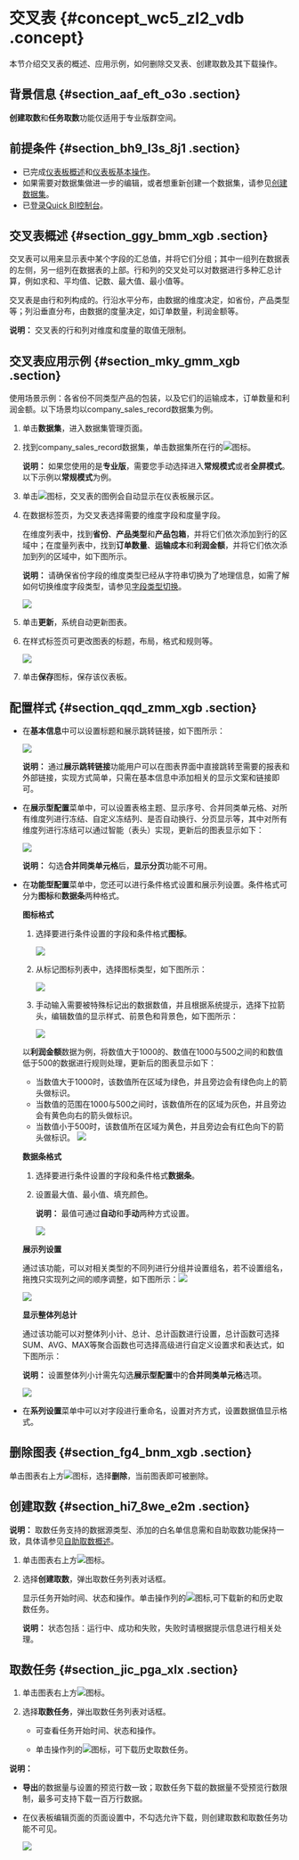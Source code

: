 # 交叉表 {#concept_wc5_zl2_vdb .concept}

本节介绍交叉表的概述、应用示例，如何删除交叉表、创建取数及其下载操作。

## 背景信息 {#section_aaf_eft_o3o .section}

**创建取数**和**任务取数**功能仅适用于专业版群空间。

## 前提条件 {#section_bh9_l3s_8j1 .section}

-   已完成[仪表板概述](cn.zh-CN/用户指南/仪表板制作/仪表板概述.md#)和[仪表板基本操作](cn.zh-CN/用户指南/仪表板制作/仪表板基本操作/仪表板基本操作概述.md#)。
-   如果需要对数据集做进一步的编辑，或者想重新创建一个数据集，请参见[创建数据集](cn.zh-CN/用户指南/数据建模/管理数据集/创建数据集.md#)。
-   已[登录Quick BI控制台](https://account.aliyun.com/login/mixlogin.htm?)。


## 交叉表概述 {#section_ggy_bmm_xgb .section}

交叉表可以用来显示表中某个字段的汇总值，并将它们分组；其中一组列在数据表的左侧，另一组列在数据表的上部。行和列的交叉处可以对数据进行多种汇总计算，例如求和、平均值、记数、最大值、最小值等。

交叉表是由行和列构成的。行沿水平分布，由数据的维度决定，如省份，产品类型等；列沿垂直分布，由数据的度量决定，如订单数量，利润金额等。

**说明：** 交叉表的行和列对维度和度量的取值无限制。

## 交叉表应用示例 {#section_mky_gmm_xgb .section}

使用场景示例：各省份不同类型产品的包装，以及它们的运输成本，订单数量和利润金额。以下场景均以company\_sales\_record数据集为例。

1.  单击**数据集**，进入数据集管理页面。
2.  找到company\_sales\_record数据集，单击数据集所在行的![](http://static-aliyun-doc.oss-cn-hangzhou.aliyuncs.com/assets/img/1068751/156811975559213_zh-CN.png)图标。

    **说明：** 如果您使用的是**专业版**，需要您手动选择进入**常规模式**或者**全屏模式**。以下示例以**常规模式**为例。

3.  单击![](http://static-aliyun-doc.oss-cn-hangzhou.aliyuncs.com/assets/img/9131/156811975559265_zh-CN.png)图标，交叉表的图例会自动显示在仪表板展示区。
4.  在数据标签页，为交叉表选择需要的维度字段和度量字段。

    在维度列表中，找到**省份**、**产品类型**和**产品包箱**，并将它们依次添加到行的区域中；在度量列表中，找到**订单数量**、**运输成本**和**利润金额**，并将它们依次添加到列的区域中，如下图所示。

    **说明：** 请确保省份字段的维度类型已经从字符串切换为了地理信息，如需了解如何切换维度字段类型，请参见[字段类型切换](cn.zh-CN/用户指南/数据建模/管理数据集/字段类型切换.md#)。

    ![](http://static-aliyun-doc.oss-cn-hangzhou.aliyuncs.com/assets/img/9131/15681197551722_zh-CN.png)

5.  单击**更新**，系统自动更新图表。
6.  在样式标签页可更改图表的标题，布局，格式和规则等。

    ![](http://static-aliyun-doc.oss-cn-hangzhou.aliyuncs.com/assets/img/9131/156811975644658_zh-CN.png)

7.  单击**保存**图标，保存该仪表板。

## 配置样式 {#section_qqd_zmm_xgb .section}

-   在**基本信息**中可以设置标题和展示跳转链接，如下图所示：

    ![](http://static-aliyun-doc.oss-cn-hangzhou.aliyuncs.com/assets/img/9131/156811975631904_zh-CN.png)

    **说明：** 通过**展示跳转链接**功能用户可以在图表界面中直接跳转至需要的报表和外部链接，实现方式简单，只需在基本信息中添加相关的显示文案和链接即可。

-   在**展示型配置**菜单中，可以设置表格主题、显示序号、合并同类单元格、对所有维度列进行冻结、自定义冻结列、是否自动换行、分页显示等，其中对所有维度列进行冻结可以通过智能（表头）实现，更新后的图表显示如下：

    ![](http://static-aliyun-doc.oss-cn-hangzhou.aliyuncs.com/assets/img/9131/15681197561726_zh-CN.png)

    **说明：** 勾选**合并同类单元格**后，**显示分页**功能不可用。

-   在**功能型配置**菜单中，您还可以进行条件格式设置和展示列设置。条件格式可分为**图标**和**数据条**两种格式。

    **图标格式**

    1.  选择要进行条件设置的字段和条件格式**图标**。

        ![](http://static-aliyun-doc.oss-cn-hangzhou.aliyuncs.com/assets/img/9131/156811975644253_zh-CN.png)

    2.  从标记图标列表中，选择图标类型，如下图所示：

        ![](http://static-aliyun-doc.oss-cn-hangzhou.aliyuncs.com/assets/img/9131/156811975644254_zh-CN.png)

    3.  手动输入需要被特殊标记出的数据数值，并且根据系统提示，选择下拉箭头，编辑数值的显示样式、前景色和背景色，如下图所示：

        ![](http://static-aliyun-doc.oss-cn-hangzhou.aliyuncs.com/assets/img/9131/156811975644261_zh-CN.png)

    以**利润金额**数据为例，将数值大于1000的、数值在1000与500之间的和数值低于500的数据进行规则处理，更新后的图表显示如下：

    -   当数值大于1000时，该数值所在区域为绿色，并且旁边会有绿色向上的箭头做标识。
    -   当数值的范围在1000与500之间时，该数值所在的区域为灰色，并且旁边会有黄色向右的箭头做标识。
    -   当数值小于500时，该数值所在区域为黄色，并且旁边会有红色向下的箭头做标识。
    ![](http://static-aliyun-doc.oss-cn-hangzhou.aliyuncs.com/assets/img/9131/156811975644265_zh-CN.png)

    **数据条格式**

    1.  选择要进行条件设置的字段和条件格式**数据条**。
    2.  设置最大值、最小值、填充颜色。

        **说明：** 最值可通过**自动**和**手动**两种方式设置。

        ![](http://static-aliyun-doc.oss-cn-hangzhou.aliyuncs.com/assets/img/9131/156811975644267_zh-CN.png)

    **展示列设置**

    通过该功能，可以对相关类型的不同列进行分组并设置组名，若不设置组名，拖拽只实现列之间的顺序调整，如下图所示：![](http://static-aliyun-doc.oss-cn-hangzhou.aliyuncs.com/assets/img/9131/156811975732216_zh-CN.png)

    ![](http://static-aliyun-doc.oss-cn-hangzhou.aliyuncs.com/assets/img/9131/156811975732221_zh-CN.png)

    **显示整体列总计**

    通过该功能可以对整体列小计、总计、总计函数进行设置，总计函数可选择SUM、AVG、MAX等聚合函数也可选择高级进行自定义设置求和表达式，如下图所示：

    **说明：** 设置整体列小计需先勾选**展示型配置**中的**合并同类单元格**选项。

    ![](http://static-aliyun-doc.oss-cn-hangzhou.aliyuncs.com/assets/img/9131/156811975733230_zh-CN.png)

-   在**系列设置**菜单中可以对字段进行重命名，设置对齐方式，设置数据值显示格式。

## 删除图表 {#section_fg4_bnm_xgb .section}

单击图表右上方![](http://static-aliyun-doc.oss-cn-hangzhou.aliyuncs.com/assets/img/9131/156811975759242_zh-CN.png)图标，选择**删除**，当前图表即可被删除。

## 创建取数 {#section_hi7_8we_e2m .section}

**说明：** 取数任务支持的数据源类型、添加的白名单信息需和自助取数功能保持一致，具体请参见[自助取数概述](cn.zh-CN/用户指南/自助取数/自助取数概述.md#)。

1.  单击图表右上方![](http://static-aliyun-doc.oss-cn-hangzhou.aliyuncs.com/assets/img/9131/156811975759242_zh-CN.png)图标。
2.  选择**创建取数**，弹出取数任务列表对话框。

    显示任务开始时间、状态和操作。单击操作列的![](http://static-aliyun-doc.oss-cn-hangzhou.aliyuncs.com/assets/img/9131/156811975759271_zh-CN.png)图标,可下载新的和历史取数任务。

    **说明：** 状态包括：运行中、成功和失败，失败时请根据提示信息进行相关处理。


## 取数任务 {#section_jic_pga_xlx .section}

1.  单击图表右上方![](http://static-aliyun-doc.oss-cn-hangzhou.aliyuncs.com/assets/img/9131/156811975759242_zh-CN.png)图标。
2.  选择**取数任务**，弹出取数任务列表对话框。

    -   可查看任务开始时间、状态和操作。

    -   单击操作列的![](http://static-aliyun-doc.oss-cn-hangzhou.aliyuncs.com/assets/img/9131/156811975759271_zh-CN.png)图标，可下载历史取数任务。

**说明：** 

-   **导出**的数据量与设置的预览行数一致；取数任务下载的数据量不受预览行数限制，最多可支持下载一百万行数据。
-   在仪表板编辑页面的页面设置中，不勾选允许下载，则创建取数和取数任务功能不可见。

    ![](http://static-aliyun-doc.oss-cn-hangzhou.aliyuncs.com/assets/img/9131/156811975759326_zh-CN.png)



